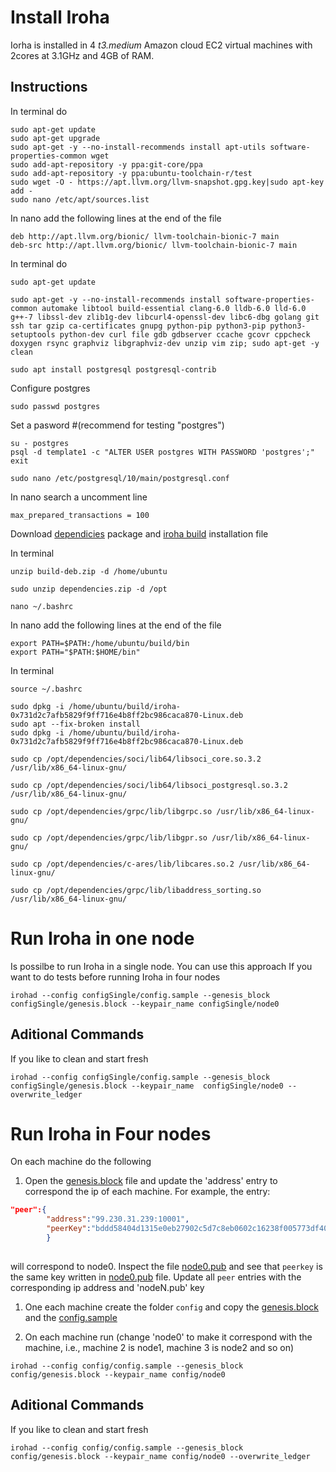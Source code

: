 # Install Iroha

Iorha is installed in 4 _t3.medium_ Amazon cloud EC2 virtual machines with 2cores at 3.1GHz and 4GB of RAM. 

## Instructions
In terminal do
```
sudo apt-get update
sudo apt-get upgrade
sudo apt-get -y --no-install-recommends install apt-utils software-properties-common wget
sudo add-apt-repository -y ppa:git-core/ppa
sudo add-apt-repository -y ppa:ubuntu-toolchain-r/test
sudo wget -O - https://apt.llvm.org/llvm-snapshot.gpg.key|sudo apt-key add -
sudo nano /etc/apt/sources.list
```
In nano add the following lines at the end of the file
```
deb http://apt.llvm.org/bionic/ llvm-toolchain-bionic-7 main
deb-src http://apt.llvm.org/bionic/ llvm-toolchain-bionic-7 main
```
In terminal do
```
sudo apt-get update

sudo apt-get -y --no-install-recommends install software-properties-common automake libtool build-essential clang-6.0 lldb-6.0 lld-6.0 g++-7 libssl-dev zlib1g-dev libcurl4-openssl-dev libc6-dbg golang git ssh tar gzip ca-certificates gnupg python-pip python3-pip python3-setuptools python-dev curl file gdb gdbserver ccache gcovr cppcheck doxygen rsync graphviz libgraphviz-dev unzip vim zip; sudo apt-get -y clean

sudo apt install postgresql postgresql-contrib
```
Configure postgres
```
sudo passwd postgres
```
Set a pasword #(recommend for testing "postgres")
```
su - postgres
psql -d template1 -c "ALTER USER postgres WITH PASSWORD 'postgres';"
exit

sudo nano /etc/postgresql/10/main/postgresql.conf
```
In nano search a uncomment line
```
max_prepared_transactions = 100
```
Download [dependicies](https://www.dropbox.com/s/6f8azu8yotcz5ic/dependencies.zip?dl=0) package and [iroha build](https://www.dropbox.com/s/yx5cjavxvnk3exh/build-deb.zip?dl=0) installation file

In terminal
```
unzip build-deb.zip -d /home/ubuntu

sudo unzip dependencies.zip -d /opt

nano ~/.bashrc
```
In nano add the following lines at the end of the file
```
export PATH=$PATH:/home/ubuntu/build/bin
export PATH="$PATH:$HOME/bin"
```
In terminal
```
source ~/.bashrc

sudo dpkg -i /home/ubuntu/build/iroha-0x731d2c7afb5829f9ff716e4b8ff2bc986caca870-Linux.deb
sudo apt --fix-broken install
sudo dpkg -i /home/ubuntu/build/iroha-0x731d2c7afb5829f9ff716e4b8ff2bc986caca870-Linux.deb

sudo cp /opt/dependencies/soci/lib64/libsoci_core.so.3.2 /usr/lib/x86_64-linux-gnu/

sudo cp /opt/dependencies/soci/lib64/libsoci_postgresql.so.3.2 /usr/lib/x86_64-linux-gnu/

sudo cp /opt/dependencies/grpc/lib/libgrpc.so /usr/lib/x86_64-linux-gnu/

sudo cp /opt/dependencies/grpc/lib/libgpr.so /usr/lib/x86_64-linux-gnu/

sudo cp /opt/dependencies/c-ares/lib/libcares.so.2 /usr/lib/x86_64-linux-gnu/

sudo cp /opt/dependencies/grpc/lib/libaddress_sorting.so /usr/lib/x86_64-linux-gnu/
```

# Run Iroha in one node
Is possilbe to run Iroha in a single node. You can use this approach If you want to do tests before running Iroha in four nodes
```shell
irohad --config configSingle/config.sample --genesis_block configSingle/genesis.block --keypair_name configSingle/node0
```

## Aditional Commands
If you like to clean and start fresh
```shell
irohad --config configSingle/config.sample --genesis_block configSingle/genesis.block --keypair_name  configSingle/node0 --overwrite_ledger
```

# Run Iroha in Four nodes
On each machine do the following
1. Open the [genesis.block](genesis.block) file and update the 'address' entry to correspond the ip of each machine. For example, the entry:
```json
"peer":{
        "address":"99.230.31.239:10001",
        "peerKey":"bddd58404d1315e0eb27902c5d7c8eb0602c16238f005773df406bc191308929"
        }
                             
```
will correspond to node0. Inspect the file [node0.pub](node0.pub) and see that `peerkey` is the same key written in [node0.pub](node0.pub) file. Update all `peer` entries with the corresponding ip address and 'nodeN.pub' key


1. One each machine create the folder `config` and copy the [genesis.block](genesis.block) and the [config.sample](config.sample)

3. On each machine run (change 'node0' to make it correspond with the machine, i.e., machine 2 is node1, machine 3 is node2 and so on)
```shell
irohad --config config/config.sample --genesis_block config/genesis.block --keypair_name config/node0
```

## Aditional Commands
If you like to clean and start fresh
```shell
irohad --config config/config.sample --genesis_block config/genesis.block --keypair_name config/node0 --overwrite_ledger
```
